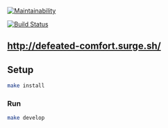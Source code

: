 [![Maintainability](https://api.codeclimate.com/v1/badges/a99a88d28ad37a79dbf6/maintainability)](https://codeclimate.com/github/codeclimate/codeclimate/maintainability)

[![Build Status](https://travis-ci.org/craz3r/project-lvl3-s270.svg?branch=master)](https://travis-ci.org/craz3r/project-lvl3-s270)

## http://defeated-comfort.surge.sh/

## Setup

```sh
make install
```

### Run

```sh
make develop
```
